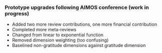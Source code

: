### Prototype upgrades following AIMOS conference (work in progress)

- Added two more review contributions, one more financial contribution
- Completed more meta-reviews
- Changed from linear to exponential function
- Removed dimension weighting (too confusing)
- Baselined non-gratitude dimensions against gratitude dimension
